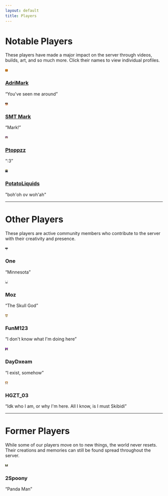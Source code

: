 ```yaml
---
layout: default
title: Players
---
```


# Notable Players

These players have made a major impact on the server through videos, builds, art, and so much more. Click their names to view individual profiles.

<div class="players-grid">
  <div class="player-card">
    <a href="/players/adrimark" class="player-link">
      <img src="/assets/images/players/adrimark_face.png" alt="AdriMark" class="player-icon" />
      <h3>AdriMark</h3>
    </a>
    <p>“You've seen me around”</p>
  </div>

  <div class="player-card">
    <a href="/players/smt-mark" class="player-link">
      <img src="/assets/images/players/mark_face.png" alt="SMT Mark" class="player-icon" />
      <h3>SMT Mark</h3>
    </a>
    <p>“Mark!”</p>
  </div>
  
  <div class="player-card">
    <a href="/players/ptoppzz" class="player-link">
      <img src="/assets/images/players/ptoppz_face.png" alt="Ptoppzz" class="player-icon" />
      <h3>Ptoppzz</h3>
    </a>
    <p>“:3”</p>
  </div>

  <div class="player-card">
    <a href="/players/potatoliquids" class="player-link">
      <img src="/assets/images/players/potato_face.webp" alt="PotatoLiquids" class="player-icon" />
      <h3>PotatoLiquids</h3>
    </a>
    <p>"boh'oh ov woh'ah"</p>
  </div>
</div>


---

# Other Players

These players are active community members who contribute to the server with their creativity and presence.

<div class="players-grid">
  <div class="player-card">
    <img src="/assets/images/players/one_face.png" alt="One" class="player-icon" />
    <h3>One</h3>
    <p>“Minnesota”</p>
  </div>

<div class="player-card">
      <img src="/assets/images/players/moz_face.png" alt="Moz" class="player-icon" />
      <h3>Moz</h3>
    <p>“The Skull God”</p>
  </div>

<div class="player-card">
      <img src="/assets/images/players/funm_face.webp" alt="Funm" class="player-icon" />
      <h3>FunM123</h3>
    <p>“I don't know what I'm doing here”</p>
  </div>

<div class="player-card">
      <img src="/assets/images/players/daydream_face.webp" alt="DayDxeam" class="player-icon" />
      <h3>DayDxeam</h3>
    <p>“I exist, somehow”</p>
  </div>

<div class="player-card">
      <img src="/assets/images/players/hgzt_face.webp" alt="HGZT_03" class="player-icon" />
      <h3>HGZT_03</h3>
    <p>“Idk who I am, or why I'm here. All I know, is I must Skibidi”</p>
  </div>

</div>

---

# Former Players

While some of our players move on to new things, the world never resets. Their creations and memories can still be found spread throughout the server.

<div class="players-grid">
  <div class="player-card">
    <img src="/assets/images/players/spoony_face.png" alt="2Spoony" class="player-icon" />
    <h3>2Spoony</h3>
    <p>“Panda Man”</p>
  </div>
</div>
